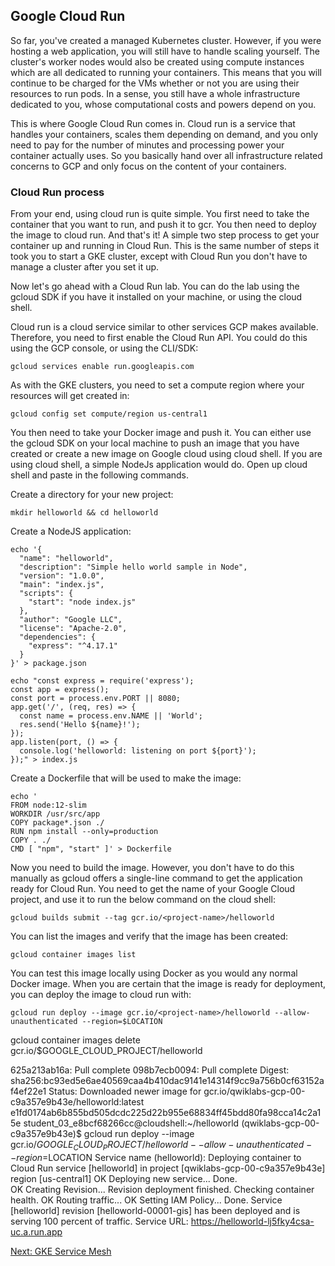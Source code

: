 ## Google Cloud Run

So far, you've created a managed Kubernetes cluster. However, if you were hosting a web application, you will still have to handle scaling yourself. The cluster's worker nodes would also be created using compute instances which are all dedicated to running your containers. This means that you will continue to be charged for the VMs whether or not you are using their resources to run pods. In a sense, you still have a whole infrastructure dedicated to you, whose computational costs and powers depend on you.

This is where Google Cloud Run comes in. Cloud run is a service that handles your containers, scales them depending on demand, and you only need to pay for the number of minutes and processing power your container actually uses. So you basically hand over all infrastructure related concerns to GCP and only focus on the content of your containers.

### Cloud Run process

From your end, using cloud run is quite simple. You first need to take the container that you want to run, and push it to gcr. You then need to deploy the image to cloud run. And that's it! A simple two step process to get your container up and running in Cloud Run. This is the same number of steps it took you to start a GKE cluster, except with Cloud Run you don't have to manage a cluster after you set it up.

Now let's go ahead with a Cloud Run lab. You can do the lab using the gcloud SDK if you have it installed on your machine, or using the cloud shell.

Cloud run is a cloud service similar to other services GCP makes available. Therefore, you need to first enable the Cloud Run API. You could do this using the GCP console, or using the CLI/SDK:

```
gcloud services enable run.googleapis.com
```

As with the GKE clusters, you need to set a compute region where your resources will get created in:

```
gcloud config set compute/region us-central1
```

You then need to take your Docker image and push it. You can either use the gcloud SDK on your local machine to push an image that you have created or create a new image on Google cloud using cloud shell. If you are using cloud shell, a simple NodeJs application would do. Open up cloud shell and paste in the following commands.

Create a directory for your new project:

```
mkdir helloworld && cd helloworld
```

Create a NodeJS application:

```
echo '{
  "name": "helloworld",
  "description": "Simple hello world sample in Node",
  "version": "1.0.0",
  "main": "index.js",
  "scripts": {
    "start": "node index.js"
  },
  "author": "Google LLC",
  "license": "Apache-2.0",
  "dependencies": {
    "express": "^4.17.1"
  }
}' > package.json
```

```
echo "const express = require('express');
const app = express();
const port = process.env.PORT || 8080;
app.get('/', (req, res) => {
  const name = process.env.NAME || 'World';
  res.send('Hello ${name}!');
});
app.listen(port, () => {
  console.log('helloworld: listening on port ${port}');
});" > index.js
```

Create a Dockerfile that will be used to make the image:

```
echo '
FROM node:12-slim
WORKDIR /usr/src/app
COPY package*.json ./
RUN npm install --only=production
COPY . ./
CMD [ "npm", "start" ]' > Dockerfile
```

Now you need to build the image. However, you don't have to do this manually as gcloud offers a single-line command to get the application ready for Cloud Run. You need to get the name of your Google Cloud project, and use it to run the below command on the cloud shell:

```
gcloud builds submit --tag gcr.io/<project-name>/helloworld
```

You can list the images and verify that the image has been created:

```
gcloud container images list
```

You can test this image locally using Docker as you would any normal Docker image. When you are certain that the image is ready for deployment, you can deploy the image to cloud run with:

```
gcloud run deploy --image gcr.io/<project-name>/helloworld --allow-unauthenticated --region=$LOCATION
```


gcloud container images delete gcr.io/$GOOGLE_CLOUD_PROJECT/helloworld

625a213ab16a: Pull complete
098b7ecb0094: Pull complete
Digest: sha256:bc93ed5e6ae40569caa4b410dac9141e14314f9cc9a756b0cf63152af4ef22e1
Status: Downloaded newer image for gcr.io/qwiklabs-gcp-00-c9a357e9b43e/helloworld:latest
e1fd0174ab6b855bd505dcdc225d22b955e68834ff45bdd80fa98cca14c2a15e
student_03_e8bcf68266cc@cloudshell:~/helloworld (qwiklabs-gcp-00-c9a357e9b43e)$ gcloud run deploy --image gcr.io/$GOOGLE_CLOUD_PROJECT/helloworld --allow-unauthenticated --region=$LOCATION
Service name (helloworld):
Deploying container to Cloud Run service [helloworld] in project [qwiklabs-gcp-00-c9a357e9b43e] region [us-central1]
OK Deploying new service... Done.                                                        
  OK Creating Revision... Revision deployment finished. Checking container health.
  OK Routing traffic...
  OK Setting IAM Policy...
Done.
Service [helloworld] revision [helloworld-00001-gis] has been deployed and is serving 100 percent of traffic.
Service URL: https://helloworld-lj5fky4csa-uc.a.run.app

[Next: GKE Service Mesh](gke-service-mesh.md)